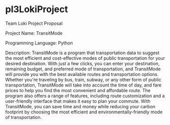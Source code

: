 # pl3LokiProject

Team Loki Project Proposal

Project Name: TransitMode

Programming Language: Python 

Description:
TransitMode is a program that transportation data  to suggest the most efficient and cost-effective modes of public transportation for your desired destination. With just a few clicks, you can enter your destination, remaining budget, and preferred mode of transportation, and TransitMode will provide you with the best available routes and transportation options. Whether you're traveling by bus, train, subway, or any other form of public transportation, TransitMode will take into account the time of day,  and fare prices to help you find the most convenient and affordable route. The program also offers a range of features, including route customization and a user-friendly interface that makes it easy to plan your commute. With TransitMode, you can save time and money while reducing your carbon footprint by choosing the most efficient and environmentally-friendly mode of transportation.

